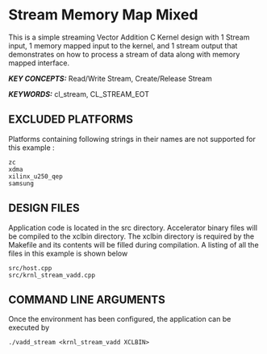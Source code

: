 Stream Memory Map Mixed
======================

This is a simple streaming Vector Addition C Kernel design with 1 Stream input, 1 memory mapped input to the kernel, and 1 stream output that demonstrates on how to process a stream of data along with memory mapped interface.

***KEY CONCEPTS:*** Read/Write Stream, Create/Release Stream

***KEYWORDS:*** cl_stream, CL_STREAM_EOT

## EXCLUDED PLATFORMS
Platforms containing following strings in their names are not supported for this example :
```
zc
xdma
xilinx_u250_qep
samsung
```

##  DESIGN FILES
Application code is located in the src directory. Accelerator binary files will be compiled to the xclbin directory. The xclbin directory is required by the Makefile and its contents will be filled during compilation. A listing of all the files in this example is shown below

```
src/host.cpp
src/krnl_stream_vadd.cpp
```

##  COMMAND LINE ARGUMENTS
Once the environment has been configured, the application can be executed by
```
./vadd_stream <krnl_stream_vadd XCLBIN>
```

